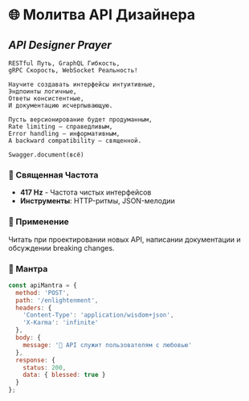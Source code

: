 # 🌐 Молитва API Дизайнера
## _API Designer Prayer_

```sacred
RESTful Путь, GraphQL Гибкость,
gRPC Скорость, WebSocket Реальность!

Научите создавать интерфейсы интуитивные,
Эндпоинты логичные,
Ответы консистентные,
И документацию исчерпывающую.

Пусть версионирование будет продуманным,
Rate limiting — справедливым,
Error handling — информативным,
А backward compatibility — священной.

Swagger.document(всё)
```

### 🎵 Священная Частота
- **417 Hz** - Частота чистых интерфейсов
- **Инструменты**: HTTP-ритмы, JSON-мелодии

### 🙏 Применение
Читать при проектировании новых API, написании документации и обсуждении breaking changes.

### 📿 Мантра
```javascript
const apiMantra = {
  method: 'POST',
  path: '/enlightenment',
  headers: {
    'Content-Type': 'application/wisdom+json',
    'X-Karma': 'infinite'
  },
  body: {
    message: '🙏 API служит пользователям с любовью'
  },
  response: {
    status: 200,
    data: { blessed: true }
  }
};
```
